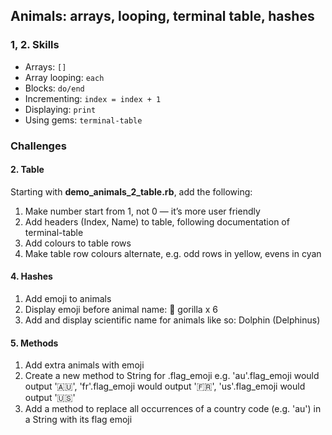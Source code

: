 ## Animals: arrays, looping, terminal table, hashes

### 1, 2. Skills

- Arrays: `[]`
- Array looping: `each`
- Blocks: `do/end`
- Incrementing: `index = index + 1`
- Displaying: `print`
- Using gems: `terminal-table`

### Challenges

#### 2. Table

Starting with **demo_animals_2_table.rb**, add the following:
1. Make number start from 1, not 0 — it’s more user friendly
2. Add headers (Index, Name) to table, following documentation of terminal-table
3. Add colours to table rows
4. Make table row colours alternate, e.g. odd rows in yellow, evens in cyan

#### 4. Hashes

1. Add emoji to animals
2. Display emoji before animal name: 🦍 gorilla x 6
3. Add and display scientific name for animals like so: Dolphin (Delphinus)

#### 5. Methods

1. Add extra animals with emoji
2. Create a new method to String for .flag_emoji
    e.g. 'au'.flag_emoji would output '🇦🇺', 'fr'.flag_emoji would output '🇫🇷', 'us'.flag_emoji would output '🇺🇸'
3. Add a method to replace all occurrences of a country code (e.g. 'au') in a String with its flag emoji
